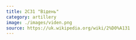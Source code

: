 ```yaml
---
title: 2С31 "Відень"
category: artillery
image: ./images/viden.png
source: https://uk.wikipedia.org/wiki/2%D0%A131
---
```

